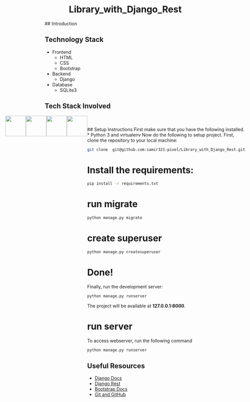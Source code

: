 <h1 align="center">Library_with_Django_Rest</h1>
## Introduction

## Technology Stack

* Frontend
  * HTML
  * CSS
  * Bootstrap
* Backend
  * Django
* Database
  * SQLite3
## Tech Stack Involved
<div style="display: flex;justify-content: center;">

<img height="64px" width="auto" src="https://image.flaticon.com/icons/svg/919/919852.svg">
<img height="64px" width="auto" src="https://www.w3schools.com/whatis/img_css.jpg">
<img height="64px" width="auto" src="https://upload.wikimedia.org/wikipedia/commons/thumb/6/61/HTML5_logo_and_wordmark.svg/1200px-HTML5_logo_and_wordmark.svg.png">
<img height="64px" width="auto" src="https://twilio-cms-prod.s3.amazonaws.com/images/django-dark.width-808.png">
<div/>

<br/>
<br/>
## Setup Instructions
First make sure that you have the following installed.
* Python 3 and virtualenv
Now do the following to setup project.
First, clone the repository to your local machine:

```bash
git clone  git@github.com:samir321-pixel/Library_with_Django_Rest.git

```

# Install the requirements:
```bash
pip install -r requirements.txt
```

# run migrate
```bash
python manage.py migrate
```

# create superuser
```bash
python manage.py createsuperuser
```

# Done!
Finally, run the development server:

```bash
python manage.py runserver
```

The project will be available at **127.0.0.1:8000**.

# run server
To access webserver, run the following command

```bash
python manage.py runserver
```

## Useful Resources

- [Django Docs](https://docs.djangoproject.com/en/3.0/)
- [Django Rest](https://www.django-rest-framework.org/)
- [Bootstrap Docs](https://getbootstrap.com/docs/4.1/getting-started/introduction/)
- [Git and GitHub](https://www.digitalocean.com/community/tutorials/how-to-use-git-a-reference-guide)
